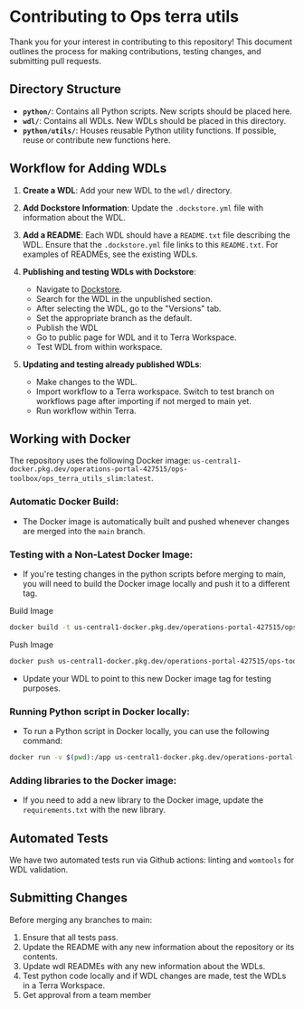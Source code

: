 # Contributing to Ops terra utils

Thank you for your interest in contributing to this repository! This document outlines the process for making contributions, testing changes, and submitting pull requests.

## Directory Structure

- **`python/`**: Contains all Python scripts. New scripts should be placed here.
- **`wdl/`**: Contains all WDLs. New WDLs should be placed in this directory.
- **`python/utils/`**: Houses reusable Python utility functions. If possible, reuse or contribute new functions here.

## Workflow for Adding WDLs

1. **Create a WDL**: Add your new WDL to the `wdl/` directory.
   
2. **Add Dockstore Information**: Update the `.dockstore.yml` file with information about the WDL.

3. **Add a README**: Each WDL should have a `README.txt` file describing the WDL. Ensure that the `.dockstore.yml` file links to this `README.txt`. For examples of READMEs, see the existing WDLs.

4. **Publishing and testing WDLs with Dockstore**:
   - Navigate to [Dockstore](https://dockstore.org/my-workflows/).
   - Search for the WDL in the unpublished section.
   - After selecting the WDL, go to the "Versions" tab.
   - Set the appropriate branch as the default.
   - Publish the WDL
   - Go to public page for WDL and it to Terra Workspace.
   - Test WDL from within workspace.

5. **Updating and testing already published WDLs**:
   - Make changes to the WDL.
   - Import workflow to a Terra workspace. Switch to test branch on workflows page after importing if not merged to main yet.
   - Run workflow within Terra.
   
## Working with Docker

The repository uses the following Docker image: `us-central1-docker.pkg.dev/operations-portal-427515/ops-toolbox/ops_terra_utils_slim:latest`. 

### Automatic Docker Build:
- The Docker image is automatically built and pushed whenever changes are merged into the `main` branch.

### Testing with a Non-Latest Docker Image:
- If you're testing changes in the python scripts before merging to main, you will need to build the Docker image locally and push it to a different tag.

Build Image
```bash
docker build -t us-central1-docker.pkg.dev/operations-portal-427515/ops-toolbox/ops_terra_utils_slim:<tag> .
```
Push Image
```bash
docker push us-central1-docker.pkg.dev/operations-portal-427515/ops-toolbox/ops_terra_utils_slim:<tag>
```
- Update your WDL to point to this new Docker image tag for testing purposes.

### Running Python script in Docker locally:
- To run a Python script in Docker locally, you can use the following command:
```bash
docker run -v $(pwd):/app us-central1-docker.pkg.dev/operations-portal-427515/ops-toolbox/ops_terra_utils_slim:latest python /app/python/script_name.py --arg1 value --arg2 value
```

### Adding libraries to the Docker image:
- If you need to add a new library to the Docker image, update the `requirements.txt` with the new library.

## Automated Tests

We have two automated tests run via Github actions: linting and `womtools` for WDL validation.

## Submitting Changes

Before merging any branches to main:
1. Ensure that all tests pass.
2. Update the README with any new information about the repository or its contents.
3. Update wdl READMEs with any new information about the WDLs.
4. Test python code locally and if WDL changes are made, test the WDLs in a Terra Workspace.
5. Get approval from a team member 